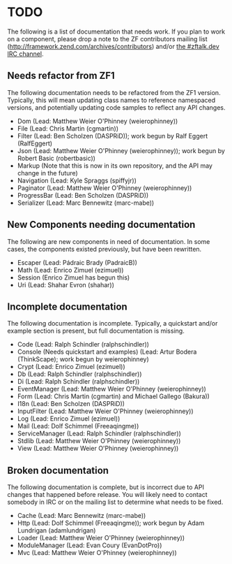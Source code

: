 TODO
====

The following is a list of documentation that needs work. If you plan to work on
a component, please drop a note to the ZF contributors mailing list
(http://framework.zend.com/archives/contributors) and/or
[the #zftalk.dev IRC channel](irc://irc.freenode.net/zftalk.dev).

Needs refactor from ZF1
-----------------------

The following documentation needs to be refactored from the ZF1 version.
Typically, this will mean updating class names to reference namespaced versions,
and potentially updating code samples to reflect any API changes.

- Dom  (Lead: Matthew Weier O'Phinney (weierophinney))
- File (Lead: Chris Martin (cgmartin))
- Filter (Lead: Ben Scholzen (DASPRiD)); work begun by Ralf Eggert (RalfEggert)
- Json (Lead: Matthew Weier O'Phinney (weierophinney)); work begun by Robert Basic (robertbasic))
- Markup (Note that this is now in its own repository, and the API may change in
  the future)
- Navigation (Lead: Kyle Spraggs (spiffyjr))
- Paginator (Lead: Matthew Weier O'Phinney (weierophinney))
- ProgressBar (Lead: Ben Scholzen (DASPRiD))
- Serializer (Lead: Marc Bennewitz (marc-mabe))

New Components needing documentation
------------------------------------

The following are new components in need of documentation. In some cases, the
components existed previously, but have been rewritten.

- Escaper (Lead: Pádraic Brady (PadraicB))
- Math (Lead: Enrico Zimuel (ezimuel))
- Session (Enrico Zimuel has begun this)
- Uri (Lead: Shahar Evron (shahar))

Incomplete documentation
------------------------

The following documentation is incomplete. Typically, a quickstart and/or
example section is present, but full documentation is missing.

- Code (Lead: Ralph Schindler (ralphschindler))
- Console (Needs quickstart and examples) (Lead: Artur Bodera (ThinkScape);
  work begun by weierophinney)
- Crypt (Lead: Enrico Zimuel (ezimuel))
- Db (Lead: Ralph Schindler (ralphschindler))
- Di (Lead: Ralph Schindler (ralphschindler))
- EventManager (Lead: Matthew Weier O'Phinney (weierophinney))
- Form (Lead: Chris Martin (cgmartin) and Michael Gallego (Bakura))
- I18n (Lead: Ben Scholzen (DASPRiD))
- InputFilter (Lead: Matthew Weier O'Phinney (weierophinney))
- Log (Lead: Enrico Zimuel (ezimuel))
- Mail (Lead: Dolf Schimmel (Freeaqingme))
- ServiceManager (Lead: Ralph Schindler (ralphschindler))
- Stdlib (Lead: Matthew Weier O'Phinney (weierophinney))
- View (Lead: Matthew Weier O'Phinney (weierophinney))

Broken documentation
--------------------

The following documentation is complete, but is incorrect due to API changes
that happened before release. You will likely need to contact somebody in IRC or
on the mailing list to determine what needs to be fixed.

- Cache (Lead: Marc Bennewitz (marc-mabe))
- Http (Lead: Dolf Schimmel (Freeaqingme)); work begun by Adam Lundrigan (adamlundrigan)
- Loader (Lead: Matthew Weier O'Phinney (weierophinney))
- ModuleManager (Lead: Evan Coury (EvanDotPro))
- Mvc (Lead: Matthew Weier O'Phinney (weierophinney))
